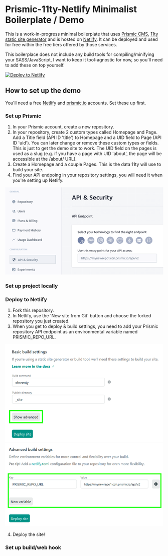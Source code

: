 # Prismic-11ty-Netlify Minimalist Boilerplate / Demo
 
This is a work-in-progress minimal boilerplate that uses [Prismic CMS](https://prismic.io), [11ty static site generator](https://www.11ty.dev) and is hosted on [Netlify](https://netlify.com). It can be deployed and used for free within the free tiers offered by those services.

This boilerplace does not include any build tools for compiling/minifying your SASS/JavaScript, I want to keep it tool-agnostic for now, so you'll need to add these on top yourself.

[![Deploy to Netlify](https://www.netlify.com/img/deploy/button.svg)](https://app.netlify.com/start/deploy?repository=https://github.com/martinkz/1prismic-11ty-netlify)

## How to set up the demo

You'll need a free [Netlify](https://netlify.com) and [prismic.io](https://prismic.io) accounts. Set these up first.

### Set up Prismic

1. In your Prismic account, create a new repository. 
2. In your repository, create 2 custom types called Homepage and Page. Add a Title field (API ID 'title') to Homepage and a UID field to Page (API ID 'uid'). You can later change or remove these custom types or fields. This is just to get the demo site to work. The UID field on the pages is used as a slug (e.g. if you have a page with UID 'about', the page will be accessible at the /about/ URL).
3. Create a Homepage and a couple Pages. This is the data 11ty will use to build your site.
4. Find your API endpoing in your repository settings, you will need it when you're setting up Netlify.

![API Endpoint](https://raw.githubusercontent.com/martinkz/imagebank/master/prismic-11ty-netlify/netlify-setup-3.png)

### Set up project locally

### Deploy to Netlify

1. Fork this repository.
2. In Netlify, use the 'New site from Git' button and choose the forked repository you just created.
3. When you get to deploy & build settings, you need to add your Prismic repository API endpoint as an environmental variable named PRISMIC_REPO_URL.

![Show advanced](https://raw.githubusercontent.com/martinkz/imagebank/master/prismic-11ty-netlify/netlify-setup-1.png)
![Add environmental variable](https://raw.githubusercontent.com/martinkz/imagebank/master/prismic-11ty-netlify/netlify-setup-2.png)

4. Deploy the site!

### Set up build/web hook
